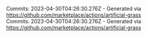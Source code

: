 Commits: 2023-04-30T04:26:30.276Z - Generated via https://github.com/marketplace/actions/artificial-grass
<br>
Commits: 2023-04-30T04:26:30.276Z - Generated via https://github.com/marketplace/actions/artificial-grass
<br>
